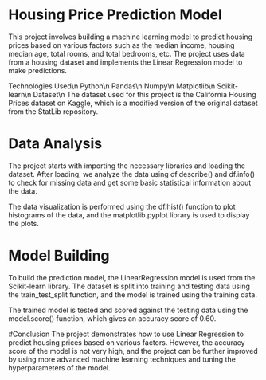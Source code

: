 # Housing Price Prediction Model
This project involves building a machine learning model to predict housing prices based on various factors such as the median income, housing median age, total rooms, and total bedrooms, etc. The project uses data from a housing dataset and implements the Linear Regression model to make predictions.

Technologies Used\n
Python\n
Pandas\n
Numpy\n
Matplotlib\n
Scikit-learn\n
Dataset\n
The dataset used for this project is the California Housing Prices dataset on Kaggle, which is a modified version of the original dataset from the StatLib repository.

# Data Analysis
The project starts with importing the necessary libraries and loading the dataset. After loading, we analyze the data using df.describe() and df.info() to check for missing data and get some basic statistical information about the data.

The data visualization is performed using the df.hist() function to plot histograms of the data, and the matplotlib.pyplot library is used to display the plots.

# Model Building
To build the prediction model, the LinearRegression model is used from the Scikit-learn library. The dataset is split into training and testing data using the train_test_split function, and the model is trained using the training data.

The trained model is tested and scored against the testing data using the model.score() function, which gives an accuracy score of 0.60.

#Conclusion
The project demonstrates how to use Linear Regression to predict housing prices based on various factors. However, the accuracy score of the model is not very high, and the project can be further improved by using more advanced machine learning techniques and tuning the hyperparameters of the model.



